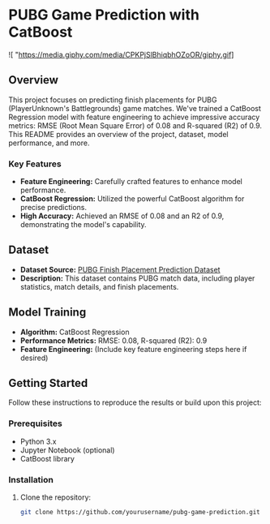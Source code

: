 # PUBG Game Prediction with CatBoost

![ "https://media.giphy.com/media/CPKPjSlBhiqbhOZoOR/giphy.gif] <!-- Replace with a relevant image if available -->

## Overview

This project focuses on predicting finish placements for PUBG (PlayerUnknown's Battlegrounds) game matches. We've trained a CatBoost Regression model with feature engineering to achieve impressive accuracy metrics: RMSE (Root Mean Square Error) of 0.08 and R-squared (R2) of 0.9. This README provides an overview of the project, dataset, model performance, and more.

### Key Features

- **Feature Engineering:** Carefully crafted features to enhance model performance.
- **CatBoost Regression:** Utilized the powerful CatBoost algorithm for precise predictions.
- **High Accuracy:** Achieved an RMSE of 0.08 and an R2 of 0.9, demonstrating the model's capability.

## Dataset

- **Dataset Source:** [PUBG Finish Placement Prediction Dataset](https://www.kaggle.com/code/karamalhanatleh/analysis-pubg-finish-placement-prediction-3/input?select=train_V2.csv)
- **Description:** This dataset contains PUBG match data, including player statistics, match details, and finish placements.

## Model Training

- **Algorithm:** CatBoost Regression
- **Performance Metrics:** RMSE: 0.08, R-squared (R2): 0.9
- **Feature Engineering:** (Include key feature engineering steps here if desired)

## Getting Started

Follow these instructions to reproduce the results or build upon this project:

### Prerequisites

- Python 3.x
- Jupyter Notebook (optional)
- CatBoost library

### Installation

1. Clone the repository:

   ```bash
   git clone https://github.com/yourusername/pubg-game-prediction.git
